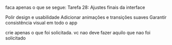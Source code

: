 faca apenas o que se segue:
Tarefa 28: Ajustes finais da interface

Polir design e usabilidade
Adicionar animações e transições suaves
Garantir consistência visual em todo o app

crie apenas o que foi solicitada. vc nao deve fazer aquilo que nao foi solicitado